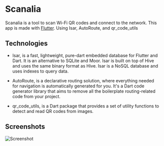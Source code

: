 # Scanalia

Scanalia is a tool to scan Wi-Fi QR codes and connect to the network. This app is made with [Flutter](https://flutter.dev/). Using Isar, AutoRoute, and qr_code_utils

## Technologies

- Isar, is a fast, lightweight, pure-dart embedded database for Flutter and Dart. It is an alternative to SQLite and Moor. Isar is built on top of Hive and uses the same binary format as Hive. Isar is a NoSQL database and uses indexes to query data.

- AutoRoute, is a declarative routing solution, where everything needed for navigation is automatically generated for you. It's a Dart code generator library that aims to remove all the boilerplate routing-related code from your project.

- qr_code_utils, is a Dart package that provides a set of utility functions to detect and read QR codes from images.

## Screenshots

![Screenshot](https://i.imgur.com/ofIpKvo.png)
